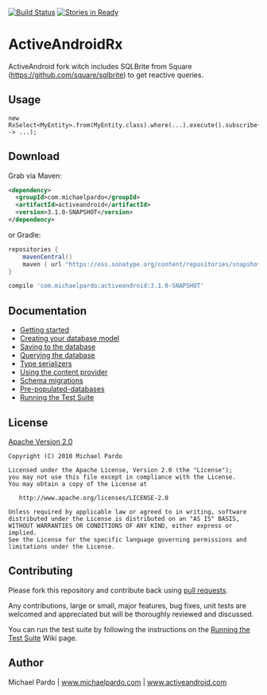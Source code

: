 [![Build Status](https://travis-ci.org/pardom/ActiveAndroid.png?branch=master)](https://travis-ci.org/pardom/ActiveAndroid) [![Stories in Ready](https://badge.waffle.io/pardom/ActiveAndroid.png)](http://waffle.io/pardom/ActiveAndroid)  
# ActiveAndroidRx

ActiveAndroid fork witch includes SQLBrite from Square (https://github.com/square/sqlbrite) to get reactive queries.

## Usage

    new RxSelect<MyEntity>.from(MyEntity.class).where(...).execute().subscribe(myEntitiesList -> ...);
    
## Download

Grab via Maven:
```xml
<dependency>
  <groupId>com.michaelpardo</groupId>
  <artifactId>activeandroid</artifactId>
  <version>3.1.0-SNAPSHOT</version>
</dependency>
```
or Gradle:
```groovy
repositories {
    mavenCentral()
    maven { url "https://oss.sonatype.org/content/repositories/snapshots/" }
}

compile 'com.michaelpardo:activeandroid:3.1.0-SNAPSHOT'
```

## Documentation

* [Getting started](http://github.com/pardom/ActiveAndroid/wiki/Getting-started)
* [Creating your database model](http://github.com/pardom/ActiveAndroid/wiki/Creating-your-database-model)
* [Saving to the database](http://github.com/pardom/ActiveAndroid/wiki/Saving-to-the-database)
* [Querying the database](http://github.com/pardom/ActiveAndroid/wiki/Querying-the-database)
* [Type serializers](http://github.com/pardom/ActiveAndroid/wiki/Type-serializers)
* [Using the content provider](http://github.com/pardom/ActiveAndroid/wiki/Using-the-content-provider)
* [Schema migrations](http://github.com/pardom/ActiveAndroid/wiki/Schema-migrations)
* [Pre-populated-databases](http://github.com/pardom/ActiveAndroid/wiki/Pre-populated-databases)
* [Running the Test Suite](https://github.com/pardom/ActiveAndroid/wiki/Running-the-Test-Suite)

## License

[Apache Version 2.0](http://www.apache.org/licenses/LICENSE-2.0.html)

    Copyright (C) 2010 Michael Pardo

    Licensed under the Apache License, Version 2.0 (the "License");
    you may not use this file except in compliance with the License.
    You may obtain a copy of the License at

       http://www.apache.org/licenses/LICENSE-2.0

    Unless required by applicable law or agreed to in writing, software
    distributed under the License is distributed on an "AS IS" BASIS,
    WITHOUT WARRANTIES OR CONDITIONS OF ANY KIND, either express or implied.
    See the License for the specific language governing permissions and
    limitations under the License.

## Contributing

Please fork this repository and contribute back using [pull requests](http://github.com/pardom/ActiveAndroid/pulls).

Any contributions, large or small, major features, bug fixes, unit tests are welcomed and appreciated but will be thoroughly reviewed and discussed.

You can run the test suite by following the instructions on the [Running the Test Suite](https://github.com/pardom/ActiveAndroid/wiki/Running-the-Test-Suite) Wiki page.


## Author

Michael Pardo | www.michaelpardo.com | www.activeandroid.com
